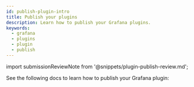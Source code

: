 ```yaml
---
id: publish-plugin-intro
title: Publish your plugins 
description: Learn how to publish your Grafana plugins.
keywords:
  - grafana
  - plugins
  - plugin
  - publish
---
```


import submissionReviewNote from '@snippets/plugin-publish-review.md';

<submissionReviewNote />

See the following docs to learn how to publish your Grafana plugin:

<DocLinkList />
